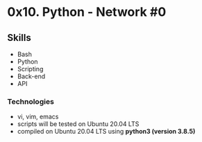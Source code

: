 # **0x10. Python - Network #0**

## **Skills**
- Bash
- Python
- Scripting
- Back-end
- API

### **Technologies**
- vi, vim, emacs
- scripts will be tested on Ubuntu 20.04 LTS
- compiled on Ubuntu 20.04 LTS using **python3 (version 3.8.5)**
